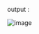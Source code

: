 output :



![image](https://github.com/user-attachments/assets/757059a2-0b1a-4b7a-aff5-5b1a5b10ac11)
